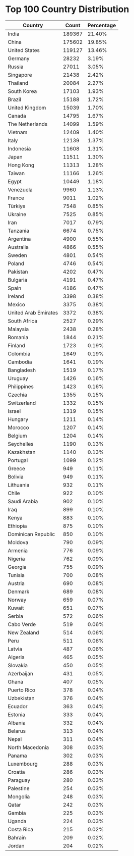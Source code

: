 # Top 100 Country Distribution
| Country | Count | Percentage |
|----|----|----|
| India | 189367 | 21.40% |
| China | 175602 | 19.85% |
| United States | 119127 | 13.46% |
| Germany | 28232 | 3.19% |
| Russia | 27011 | 3.05% |
| Singapore | 21438 | 2.42% |
| Thailand | 20084 | 2.27% |
| South Korea | 17103 | 1.93% |
| Brazil | 15188 | 1.72% |
| United Kingdom | 15039 | 1.70% |
| Canada | 14795 | 1.67% |
| The Netherlands | 14099 | 1.59% |
| Vietnam | 12409 | 1.40% |
| Italy | 12139 | 1.37% |
| Indonesia | 11608 | 1.31% |
| Japan | 11511 | 1.30% |
| Hong Kong | 11313 | 1.28% |
| Taiwan | 11166 | 1.26% |
| Egypt | 10449 | 1.18% |
| Venezuela | 9960 | 1.13% |
| France | 9011 | 1.02% |
| Türkiye | 7548 | 0.85% |
| Ukraine | 7525 | 0.85% |
| Iran | 7017 | 0.79% |
| Tanzania | 6674 | 0.75% |
| Argentina | 4900 | 0.55% |
| Australia | 4866 | 0.55% |
| Sweden | 4801 | 0.54% |
| Poland | 4746 | 0.54% |
| Pakistan | 4202 | 0.47% |
| Bulgaria | 4191 | 0.47% |
| Spain | 4186 | 0.47% |
| Ireland | 3398 | 0.38% |
| Mexico | 3375 | 0.38% |
| United Arab Emirates | 3372 | 0.38% |
| South Africa | 2527 | 0.29% |
| Malaysia | 2438 | 0.28% |
| Romania | 1844 | 0.21% |
| Finland | 1723 | 0.19% |
| Colombia | 1649 | 0.19% |
| Cambodia | 1641 | 0.19% |
| Bangladesh | 1519 | 0.17% |
| Uruguay | 1426 | 0.16% |
| Philippines | 1423 | 0.16% |
| Czechia | 1355 | 0.15% |
| Switzerland | 1332 | 0.15% |
| Israel | 1319 | 0.15% |
| Hungary | 1211 | 0.14% |
| Morocco | 1207 | 0.14% |
| Belgium | 1204 | 0.14% |
| Seychelles | 1190 | 0.13% |
| Kazakhstan | 1140 | 0.13% |
| Portugal | 1099 | 0.12% |
| Greece | 949 | 0.11% |
| Bolivia | 949 | 0.11% |
| Lithuania | 932 | 0.11% |
| Chile | 922 | 0.10% |
| Saudi Arabia | 902 | 0.10% |
| Iraq | 899 | 0.10% |
| Kenya | 883 | 0.10% |
| Ethiopia | 875 | 0.10% |
| Dominican Republic | 850 | 0.10% |
| Moldova | 790 | 0.09% |
| Armenia | 776 | 0.09% |
| Nigeria | 762 | 0.09% |
| Georgia | 755 | 0.09% |
| Tunisia | 700 | 0.08% |
| Austria | 690 | 0.08% |
| Denmark | 689 | 0.08% |
| Norway | 659 | 0.07% |
| Kuwait | 651 | 0.07% |
| Serbia | 572 | 0.06% |
| Cabo Verde | 519 | 0.06% |
| New Zealand | 514 | 0.06% |
| Peru | 511 | 0.06% |
| Latvia | 487 | 0.06% |
| Algeria | 465 | 0.05% |
| Slovakia | 450 | 0.05% |
| Azerbaijan | 431 | 0.05% |
| Ghana | 407 | 0.05% |
| Puerto Rico | 378 | 0.04% |
| Uzbekistan | 376 | 0.04% |
| Ecuador | 363 | 0.04% |
| Estonia | 333 | 0.04% |
| Albania | 332 | 0.04% |
| Belarus | 313 | 0.04% |
| Nepal | 311 | 0.04% |
| North Macedonia | 308 | 0.03% |
| Panama | 302 | 0.03% |
| Luxembourg | 288 | 0.03% |
| Croatia | 286 | 0.03% |
| Paraguay | 280 | 0.03% |
| Palestine | 254 | 0.03% |
| Mongolia | 248 | 0.03% |
| Qatar | 242 | 0.03% |
| Gambia | 225 | 0.03% |
| Uganda | 224 | 0.03% |
| Costa Rica | 215 | 0.02% |
| Bahrain | 209 | 0.02% |
| Jordan | 204 | 0.02% |
